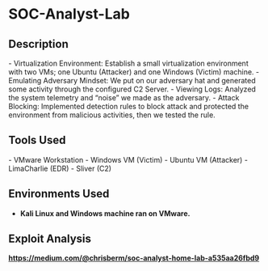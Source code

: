 # SOC-Analyst-Lab

<h2>Description</h2>
- Virtualization Environment: Establish a small virtualization environment with two VMs; one Ubuntu (Attacker) and one Windows (Victim) machine.
- Emulating Adversary Mindset: We put on our adversary hat and generated some activity through the configured C2 Server.
- Viewing Logs: Analyzed the system telemetry and “noise” we made as the adversary.
- Attack Blocking: Implemented detection rules to block attack and protected the environment from malicious activities, then we tested the rule.
<br />
<h2>Tools Used</h2>
- VMware Workstation
- Windows VM (Victim)
- Ubuntu VM (Attacker)
- LimaCharlie (EDR)
- Sliver (C2)

<h2>Environments Used </h2>

- <b>Kali Linux and Windows machine ran on VMware.<b>

<h2>Exploit Analysis</h2>

https://medium.com/@chrisberm/soc-analyst-home-lab-a535aa26fbd9

</body>
</html>
